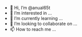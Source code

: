 - 👋 Hi, I’m @anual65t
- 👀 I’m interested in ...
- 🌱 I’m currently learning ...
- 💞️ I’m looking to collaborate on ...
- 📫 How to reach me ...

<!---
anual65t/anual65t is a ✨ special ✨ repository because its `README.md` (this file) appears on your GitHub profile.
You can click the Preview link to take a look at your changes.
--->
